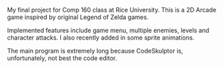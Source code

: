 My final project for Comp 160 class at Rice University. This is a 2D Arcade game inspired by original Legend of Zelda games.

Implemented features include game menu, multiple enemies, levels and character attacks. I also recently added in some sprite animations.

The main program is extremely long because CodeSkulptor is, unfortunately, not best the code editor.

